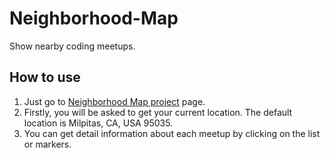 # Neighborhood-Map
Show nearby coding meetups.

## How to use
1. Just go to <a href="http://www.derecjing.com/projects/Map/index.html">Neighborhood Map project</a> page.
2. Firstly, you will be asked to get your current location. The default location is Milpitas, CA, USA 95035.
3. You can get detail information about each meetup by clicking on the list or markers.

